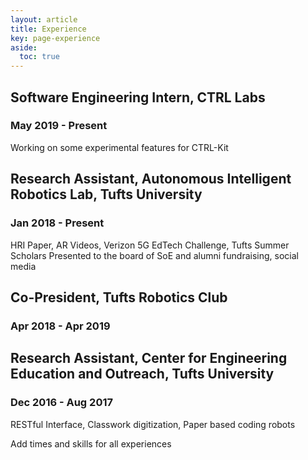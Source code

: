 ```yaml
---
layout: article
title: Experience
key: page-experience
aside:
  toc: true
---
```


## Software Engineering Intern, CTRL Labs
### May 2019 - Present

Working on some experimental features for CTRL-Kit

## Research Assistant, Autonomous Intelligent Robotics Lab, Tufts University 
### Jan 2018 - Present

HRI Paper, AR Videos, Verizon 5G EdTech Challenge, Tufts Summer Scholars
Presented to the board of SoE and alumni fundraising, social media

## Co-President, Tufts Robotics Club
### Apr 2018 - Apr 2019

## Research Assistant, Center for Engineering Education and Outreach, Tufts University
### Dec 2016 - Aug 2017
RESTful Interface, Classwork digitization, Paper based coding robots


Add times and skills for all experiences